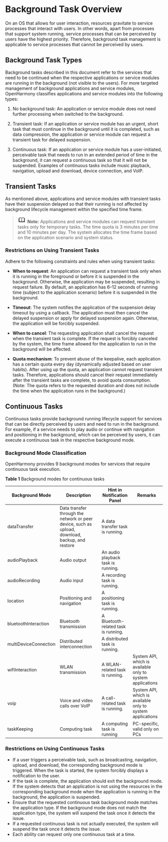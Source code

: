 # Background Task Overview

On an OS that allows for user interaction, resources gravitate to service processes that interact with users. In other words, apart from processes that support system running, service processes that can be perceived by users have the highest priority. Therefore, background task management is applicable to service processes that cannot be perceived by users.


## Background Task Types

Background tasks described in this document refer to the services that need to be continued when the respective applications or service modules are running in the background (not visible to the users). For more targeted management of background applications and service modules, OpenHarmony classifies applications and service modules into the following types:

1. No background task: An application or service module does not need further processing when switched to the background.

2. Transient task: If an application or service module has an urgent, short task that must continue in the background until it is completed, such as data compression, the application or service module can request a transient task for delayed suspension.

3. Continuous task: If an application or service module has a user-initiated, perceivable task that needs to run in an extended period of time in the background, it can request a continuous task so that it will not be suspended. Examples of continuous tasks include music playback, navigation, upload and download, device connection, and VoIP.


## Transient Tasks

As mentioned above, applications and service modules with transient tasks have their suspension delayed so that their running is not affected by background lifecycle management within the specified time frame.

> ![icon-note.gif](public_sys-resources/icon-note.gif) **Note:**
> Applications and service modules can request transient tasks only for temporary tasks. The time quota is 3 minutes per time and 10 minutes per day. The system allocates the time frame based on the application scenario and system status.


### Restrictions on Using Transient Tasks

Adhere to the following constraints and rules when using transient tasks:

- **When to request**: An application can request a transient task only when it is running in the foreground or before it is suspended in the background. Otherwise, the application may be suspended, resulting in request failure. By default, an application has 6–12 seconds of running time (subject to the application scenario) before it is suspended in the background.

- **Timeout**: The system notifies the application of the suspension delay timeout by using a callback. The application must then cancel the delayed suspension or apply for delayed suspension again. Otherwise, the application will be forcibly suspended.

- **When to cancel**: The requesting application shall cancel the request when the transient task is complete. If the request is forcibly canceled by the system, the time frame allowed for the application to run in the background will be affected.

- **Quota mechanism**: To prevent abuse of the keepalive, each application has a certain quota every day (dynamically adjusted based on user habits). After using up the quota, an application cannot request transient tasks. Therefore, applications should cancel their request immediately after the transient tasks are complete, to avoid quota consumption. (Note: The quota refers to the requested duration and does not include the time when the application runs in the background.)

## Continuous Tasks
Continuous tasks provide background running lifecycle support for services that can be directly perceived by users and need to run in the background. For example, if a service needs to play audio or continue with navigation and positioning in the background, which can be perceived by users, it can execute a continuous task in the respective background mode.

### Background Mode Classification
OpenHarmony provides 9 background modes for services that require continuous task execution.

**Table 1** Background modes for continuous tasks

| Background Mode| Description| Hint in Notification Panel| Remarks|
| -------- | -------- | -------- | -------- |
| dataTransfer | Data transfer through the network or peer device, such as upload, download, backup, and restore| A data transfer task is running.|  |
| audioPlayback | Audio output| An audio playback task is running.|  |
| audioRecording | Audio input| A recording task is running.|  |
| location | Positioning and navigation| A positioning task is running.|  |
| bluetoothInteraction | Bluetooth transmission| A Bluetooth-related task is running.|  |
| multiDeviceConnection | Distributed interconnection| A distributed task is running.|  |
| wifiInteraction | WLAN transmission| A WLAN-related task is running.| System API, which is available only to system applications|
| voip | Voice and video calls over VoIP| A call-related task is running.| System API, which is available only to system applications|
| taskKeeping | Computing task| A computing task is running| PC-specific, valid only on PCs|

### Restrictions on Using Continuous Tasks
- If a user triggers a perceivable task, such as broadcasting, navigation, upload, and download, the corresponding background mode is triggered. When the task is started, the system forcibly displays a notification to the user.
- If the task is complete, the application should exit the background mode. If the system detects that an application is not using the resources in the corresponding background mode when the application is running in the background, the application is suspended.
- Ensure that the requested continuous task background mode matches the application type. If the background mode does not match the application type, the system will suspend the task once it detects the issue.
- If a requested continuous task is not actually executed, the system will suspend the task once it detects the issue.
- Each ability can request only one continuous task at a time.
